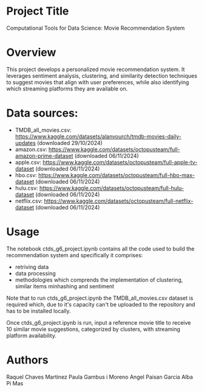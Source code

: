 # Project Title
Computational Tools for Data Science: Movie Recommendation System

# Overview
This project develops a personalized movie recommendation system. It leverages sentiment analysis, clustering, and similarity detection techniques to suggest movies that align with user preferences, while also identifying which streaming platforms they are available on.

# Data sources:
 - TMDB_all_movies.csv: https://www.kaggle.com/datasets/alanvourch/tmdb-movies-daily-updates (downloaded 29/10/2024)
 - amazon.csv: https://www.kaggle.com/datasets/octopusteam/full-amazon-prime-dataset (downloaded 06/11/2024)
 - apple.csv: https://www.kaggle.com/datasets/octopusteam/full-apple-tv-dataset (downloaded 06/11/2024) 
 - hbo.csv: https://www.kaggle.com/datasets/octopusteam/full-hbo-max-dataset (downloaded 06/11/2024)
 - hulu.csv: https://www.kaggle.com/datasets/octopusteam/full-hulu-dataset (downloaded 06/11/2024) 
 - netflix.csv: https://www.kaggle.com/datasets/octopusteam/full-netflix-dataset (downloaded 06/11/2024) 

# Usage
The notebook ctds_g6_project.ipynb contains all the code used to build the recommendation system and specifically it comprises:

- retriving data
- data processing
- methodologies which comprends the implementation of clustering, similar items minhashing and sentiment

Note that to run ctds_g6_project.ipynb the TMDB_all_movies.csv dataset is required which, due to it's capacity can't be uploaded to the repository and has to be installed locally.

Once ctds_g6_project.ipynb is run, input a reference movie title to receive 10 similar movie suggestions, categorized by clusters, with streaming platform availability.

# Authors
Raquel Chaves Martinez
Paula Gambus i Moreno
Angel Paisan Garcia
Alba Pi Mas 

 

